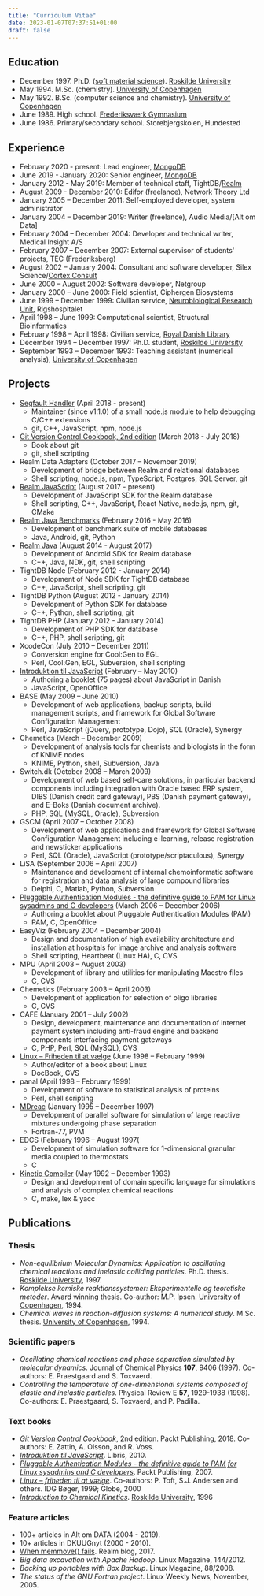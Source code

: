 ```yaml
---
title: "Curriculum Vitae"
date: 2023-01-07T07:37:51+01:00
draft: false
---
```


## Education

* December 1997. Ph.D. ([soft material science](https://en.wikipedia.org/wiki/Soft_matter)). [Roskilde University](https://ruc.dk)
* May 1994. M.Sc. (chemistry). [University of Copenhagen](https://www.ku.dk)
* May 1992. B.Sc. (computer science and chemistry). [University of Copenhagen](https://www.ku.dk)
* June 1989. High school. [Frederiksværk Gymnasium](https://fvgh.dk)
* June 1986. Primary/secondary school. Storebjergskolen, Hundested

## Experience

* February 2020 - present: Lead engineer, [MongoDB](https://www.mongodb.com)
* June 2019 - January 2020: Senior engineer, [MongoDB](https://www.mongodb.com)
* January 2012 - May 2019: Member of technical staff, TightDB/[Realm](https://realm.io)
* August 2009 - December 2010: Edifor (freelance), Network Theory Ltd
* January 2005 – December 2011: Self-employed developer, system administrator
* January 2004 – December 2019: Writer (freelance), Audio Media/[Alt om Data]
* February 2004 – December 2004: Developer and  technical writer, Medical Insight A/S
* February 2007 – December 2007: External supervisor of students' projects, TEC (Frederiksberg)
* August 2002 – January 2004: Consultant and software developer, Silex Science/[Cortex Consult](https://cortexconsult.dk)
* June 2000 – August 2002: Software developer, Netgroup
* January 2000 – June 2000: Field scientist, Ciphergen Biosystems
* June 1999 – December 1999: Civilian service, [Neurobiological Research Unit](https://www.rigshospitalet.dk/afdelinger-og-klinikker/neuro/hjerne-og-nervesygdomme/neurobiologisk-forskningsenhed/Sider/default.aspx), Rigshospitalet
* April 1998 – June 1999: Computational scientist, Structural Bioinformatics
* February 1998 – April 1998: Civilian service, [Royal Danish Library](https://www.kb.dk)
* December 1994 – December 1997: Ph.D. student, [Roskilde University](https://ruc.dk)
* September 1993 – December 1993: Teaching assistant (numerical analysis), [University of Copenhagen](https://www.ku.dk)

## Projects
* [Segfault Handler](https://github.com/ddopson/node-segfault-handler) (April 2018 - present)
  - Maintainer (since v1.1.0) of a small node.js module to help debugging C/C++ extensions
  - git, C++, JavaScript, npm, node.js
* [Git Version Control Cookbook, 2nd edition](https://www.packtpub.com/product/git-version-control-cookbook-second-edition/9781789137545) (March 2018 - July 2018)
  - Book about git
  - git, shell scripting
* Realm Data Adapters (October 2017 – November 2019)
  - Development of bridge between Realm and relational databases
  - Shell scripting, node.js, npm, TypeScript, Postgres, SQL Server, git
* [Realm JavaScript](https://github.com/realm/realm-js) (August 2017 - present)
  - Development of JavaScript SDK for the Realm database
  - Shell scripting, C++, JavaScript, React Native, node.js, npm, git, CMake
* [Realm Java Benchmarks](https://github.com/realm/realm-java-benchmarks) (February 2016 - May 2016)
  - Development of benchmark suite of mobile databases
  - Java, Android, git, Python
* [Realm Java](https://github.com/realm/realm-java) (August 2014 - August 2017)
  - Development of Android SDK for Realm database
  - C++, Java, NDK, git, shell scripting
* TightDB Node (February 2012 - January 2014)
  - Development of Node SDK for TightDB database
  - C++, JavaScript, shell scripting, git
* TightDB Python (August 2012 - January 2014)
  - Development of Python SDK for database
  - C++, Python, shell scripting, git
* TightDB PHP (January 2012 - January 2014)
  - Development of PHP SDK for database
  - C++, PHP, shell scripting, git
* XcodeCon (July 2010 – December 2011)
  - Conversion engine for Cool:Gen to EGL
  - Perl, Cool:Gen, EGL, Subversion, shell scripting
* [Introduktion til JavaScript](https://bibliotek.dk/da/search/work?search_block_form=Introduktion+til+JavaScript&select_material_type=bibdk_frontpage&op=S%C3%B8g&year_op=%2522year_eq%2522&year_value=&form_build_id=form-esiQvj-LrLatjYKqorZNw62SlKQaXTCeOlrbxt3sEoU&form_id=search_block_form&sort=rank_frequency&page_id=bibdk_frontpage#content) (February – May 2010)
  - Authoring a booklet (75 pages) about JavaScript in Danish
  - JavaScript, OpenOffice
* BASE (May 2009 – June 2010)
  - Development of web applications, backup scripts, build management scripts, and framework for Global Software Configuration Management
  - Perl, JavaScript (jQuery, prototype, Dojo), SQL (Oracle), Synergy
* Chemetics (March – December 2009)
  - Development of analysis tools for chemists and biologists in the form of KNIME nodes
  - KNIME, Python, shell, Subversion, Java
* Switch.dk (October 2008 – March 2009)
  - Development of web based self-care solutions, in particular backend components including integration with Oracle based ERP system, DIBS (Danish credit card gateway), PBS (Danish payment gateway), and E-Boks (Danish document archive).
  - PHP, SQL (MySQL, Oracle), Subversion
* GSCM (April 2007 – October 2008)
  - Development of web applications and framework for Global Software Configuration Management including e-learning, release registration and newsticker applications
  - Perl, SQL (Oracle), JavaScript (prototype/scriptaculous), Synergy
* LiSA (September 2006 – April 2007)
  - Maintenance and development of internal chemoinformatic software for registration and data analysis of large compound libraries
  - Delphi, C, Matlab, Python, Subversion
* [Pluggable Authentication Modules - the definitive guide to PAM for Linux sysadmins and C developers](https://www.packtpub.com/product/pluggable-authentication-modules-the-definitive-guide-to-pam-for-linux-sysadmins-and-c-developers/9781904811329) (March 2006 – December 2006)
  - Authoring a booklet about Pluggable Authentication Modules (PAM)
  - PAM, C, OpenOffice
* EasyViz (February 2004 – December 2004)
  - Design and documentation of high availability architecture and installation at hospitals for image archive and analysis software
  - Shell scripting, Heartbeat (Linux HA), C, CVS
* MPU (April 2003 – August 2003)
  - Development of library and utilities for manipulating Maestro files
  - C, CVS
* Chemetics (February 2003 – April 2003)
  - Development of application for selection of oligo libraries
  - C, CVS
* CAFE (January 2001 – July 2002)
  - Design, development, maintenance and documentation of internet payment system including anti-fraud engine and backend components interfacing payment gateways
  - C, PHP, Perl, SQL (MySQL), CVS
* [Linux – Friheden til at vælge](https://linuxbog.dk) (June 1998 – February 1999)
  - Author/editor of a book about Linux
  - DocBook, CVS
* panal (April 1998 – February 1999)
  - Development of software to statistical analysis of proteins
  - Perl, shell scripting
* [MDreac](https://github.com/kneth/MDreac/tree/master/oldsrc) (January 1995 – December 1997)
  - Development of parallel software for simulation of large reactive mixtures  undergoing phase separation
  - Fortran-77, PVM
* EDCS (February 1996 – August 1997(
  - Development of simulation software for 1-dimensional granular media coupled to thermostats
  - C
* [Kinetic Compiler](https://github.com/kneth/kc) (May 1992 – December 1993)
  - Design and development of domain specific language for simulations and analysis of complex chemical reactions
  - C, make, lex & yacc

## Publications

### Thesis
* *Non-equilibrium Molecular Dynamics: Application to oscillating chemical reactions and inelastic colliding particles*. Ph.D. thesis. [Roskilde University](https://ruc.dk), 1997.
* *Komplekse kemiske reaktionssystemer: Eksperimentelle og teoretiske metoder*. Award winning thesis. Co-author: M.P. Ipsen. [University of Copenhagen](https://www.ku.dk), 1994.
* *Chemical waves in reaction-diffusion systems: A numerical study*. M.Sc. thesis. [University of Copenhagen](https://www.ku.dk), 1994.

### Scientific papers
* *Oscillating chemical reactions and phase separation simulated by molecular dynamics*. Journal of Chemical Physics **107**, 9406 (1997). Co-authors: E. Praestgaard and S. Toxvaerd.
* *Controlling the temperature of one-dimensional systems composed of elastic and inelastic particles*. Physical Review E **57**, 1929-1938 (1998). Co-authors: E. Praestgaard, S. Toxvaerd, and P. Padilla.

### Text books
* *[Git Version Control Cookbook](https://www.packtpub.com/product/git-version-control-cookbook-second-edition/9781789137545)*, 2nd edition. Packt Publishing, 2018. Co-authors: E. Zattin, A. Olsson, and R. Voss.
* *[Introduktion til JavaScript](https://bibliotek.dk/da/search/work?search_block_form=Introduktion+til+JavaScript&select_material_type=bibdk_frontpage&op=S%C3%B8g&year_op=%2522year_eq%2522&year_value=&form_build_id=form-esiQvj-LrLatjYKqorZNw62SlKQaXTCeOlrbxt3sEoU&form_id=search_block_form&sort=rank_frequency&page_id=bibdk_frontpage#content)*. Libris, 2010.
* *[Pluggable Authentication Modules - the definitive guide to PAM for Linux sysadmins and C developers](https://www.packtpub.com/product/pluggable-authentication-modules-the-definitive-guide-to-pam-for-linux-sysadmins-and-c-developers/9781904811329)*. Packt Publishing, 2007.
* *[Linux – friheden til at vælge](https://linuxbog.dk)*. Co-authors: P. Toft, S.J. Andersen and others. IDG Bøger, 1999; Globe, 2000
* *[Introduction to Chemical Kinetics](https://github.com/kneth/chemical-kinetics)*. [Roskilde University](https://ruc.dk), 1996

### Feature articles
* 100+ articles in Alt om DATA (2004 - 2019).
* 10+ articles in DKUUGnyt (2000 - 2010).
* [When memmove() fails](https://academy.realm.io/posts/when-memmove-fails/). Realm blog, 2017.
* *Big data excavation with Apache Hadoop*. Linux Magazine, 144/2012.
* *Backing up portables with Box Backup*. Linux Magazine, 88/2008.
* *The status of the GNU Fortran project*. Linux Weekly News, November, 2005.
